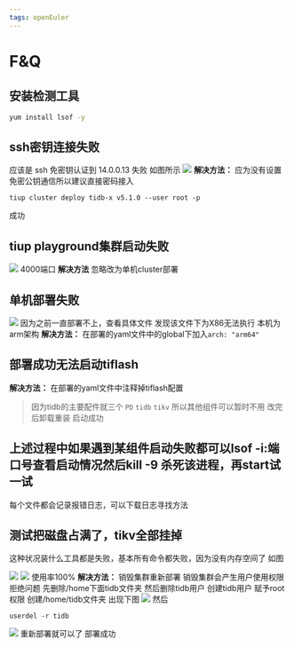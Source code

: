 ```yaml
---
tags: openEuler
---
```

# F&Q
## 安装检测工具
```bash
yum install lsof -y
```
## ssh密钥连接失败
应该是 ssh 免密钥认证到 14.0.0.13 失败
如图所示 
![](https://i.loli.net/2021/07/06/dlT4KruHESVR7eN.png)
**解决方法：**
应为没有设置免密公钥通信所以建议直接密码接入
```
tiup cluster deploy tidb-x v5.1.0 --user root -p
```
成功
## tiup playground集群启动失败
![](https://i.loli.net/2021/07/08/2osJhVgZxT6ScDy.png)
4000端口
**解决方法**
忽略改为单机cluster部署

## 单机部署失败
![](https://i.loli.net/2021/07/09/eriIbkXT4sLZBAo.png)
因为之前一直部署不上，查看具体文件
发现该文件下为X86无法执行
本机为arm架构
**解决方法：**
在部署的yaml文件中的global下加入`arch: "arm64"`
## 部署成功无法启动tiflash
**解决方法：**
在部署的yaml文件中注释掉tiflash配置
>因为tidb的主要配件就三个 `PD` `tidb` `tikv` 所以其他组件可以暂时不用
改完后卸载重装
启动成功

## 上述过程中如果遇到某组件启动失败都可以lsof -i:端口号查看启动情况然后kill -9 杀死该进程，再start试一试

每个文件都会记录报错日志，可以下载日志寻找方法

## 测试把磁盘占满了，tikv全部挂掉
这种状况装什么工具都是失败，基本所有命令都失败，因为没有内存空间了
如图

![](https://i.loli.net/2021/07/14/BA6uDE5nhg7jimL.png)
![](https://i.loli.net/2021/07/14/vlchjPZux5bLNMq.png)
使用率100%
**解决方法：**
销毁集群重新部署
销毁集群会产生用户使用权限拒绝问题
先删除/home下面tidb文件夹
然后删除tidb用户
创建tidb用户
赋予root权限
创建/home/tidb文件夹
出现下图
![](https://i.loli.net/2021/07/12/uSw27GOJRTngLHi.png)
然后
```
userdel -r tidb
```
![](https://i.loli.net/2021/07/14/jEAwcDrvq8IxQV6.png)
重新部署就可以了
部署成功